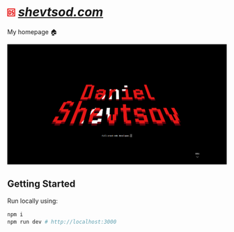 # ![Logo](./public/images/logo.webp) [_shevtsod.com_](https://shevtsod.com)

My homepage 🏠

![Promotional Image](./public/images/promo.png)

## Getting Started

Run locally using:

```sh
npm i
npm run dev # http://localhost:3000
```
